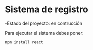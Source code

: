 <h1>Sistema de registro</h1>

-Estado del proyecto: en contrucción

Para ejecutar el sistema debes poner:

```npm install react```
